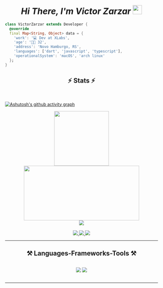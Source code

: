 <h1 align="center"><i>Hi There, I'm Victor Zarzar <img src="https://user-images.githubusercontent.com/39955420/147578264-bae0526c-028a-49d2-8af8-d08bb4edbd2a.gif" height="30" width="30"></i></h1>

```dart
class VictorZarzar extends Developer {
  @override
  final Map<String, Object> data = {
    'work': '💻 Dev at XLabs',
    'age': '🤘🏻 32',
    'address': 'Novo Hamburgo, RS',
    'languages': ['dart', 'javascript', 'typescript'],
    'operationalSystem': 'macOS', 'arch linux'
  };
}
```

<h2 align="center">⚡ Stats ⚡</h2>
<br>

[![Ashutosh's github activity graph](https://github-readme-activity-graph.vercel.app/graph?username=Victor-Zarzar&theme=dracula)](https://github.com/ashutosh00710/github-readme-activity-graph) 
  <br>   

<div align="center">     
   
  <a href="https://github.com/Victor-Zarzar"> 
  
<img height="180em" src="https://github-readme-stats.vercel.app/api?username=Victor-Zarzar&show_icons=true&theme=dracula&include_all_commits=true&count_private=true"/> 
 <img height="180px" width="380em" src="https://github-readme-stats.vercel.app/api/top-langs/?username=Victor-Zarzar&layout=compact&langs_count=7&theme=dracula"/>  
       
</div>  

<div align="center">
<img src="https://streak-stats.demolab.com?user=Victor-Zarzar&theme=dracula&border_radius=8"/>
</div>
 <br >

<div align="center"> 
  <a href="mailto:victorzarzar58@gmail.com">
    <img src="https://img.shields.io/badge/Gmail-333333?style=for-the-badge&logo=gmail&logoColor=red" />
  </a>
  <a href="https://linkedin.com/in/victorzarzar" target="_blank">
    <img src="https://img.shields.io/badge/LinkedIn-0077B5?style=for-the-badge&logo=linkedin&logoColor=white" target="_blank" />
  </a>
  <a href="https://victorzarzar.com.br" target="_blank">
     <img src="https://img.shields.io/badge/Portfolio-FF5722?style=for-the-badge&logo=todoist&logoColor=white" target="_blank" /> 
  </a>
</div>

 <hr/>

<h2 align="center">⚒️ Languages-Frameworks-Tools ⚒️</h2>
<br/>
<div align="center">
    <img src="https://skillicons.dev/icons?i=html,css,tailwind,react,javascript,typescript,nextjs,docker,postman,flutter,dart" />
    <img src="https://skillicons.dev/icons?i=firebase,vscode,github,androidstudio,vercel,vite,figma,git,gitlab,jest,prisma,linux" />
  <br>
</div>

<br/>
<hr/>

 
